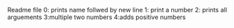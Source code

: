 Readme file
0: prints name follwed by new line
1: print a number
2: prints all arguements
3:multiple two numbers
4:adds positive numbers


